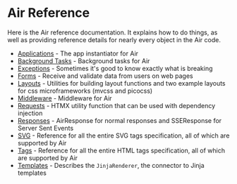 # Air Reference

Here is the Air reference documentation. It explains how to do things, as well as providing reference details for nearly every object in the Air code.

- [Applications](../api/applications.md) - The app instantiator for Air
- [Background Tasks](../api/background.md) - Background tasks for Air
- [Exceptions](../api/exceptions) - Sometimes it's good to know exactly what is breaking
- [Forms](../api/forms) - Receive and validate data from users on web pages
- [Layouts](../api/layouts) - Utilities for building layout functions and two example layouts for css microframeworks (mvcss and picocss)
- [Middleware](../api/middleware.md) - Middleware for Air
- [Requests](../api/requests) - HTMX utility function that can be used with dependency injection
- [Responses](../api/responses) - AirResponse for normal responses and SSEResponse for Server Sent Events
- [SVG](../api/svg) - Reference for all the entire SVG tags specification, all of which are supported by Air
- [Tags](../api/tags) - Reference for all the entire HTML tags specification, all of which are supported by Air
- [Templates](../api/templates) - Describes the `JinjaRenderer`, the connector to Jinja templates